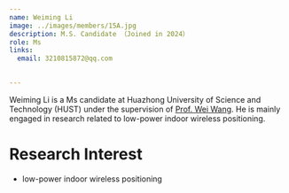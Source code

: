 ```yaml
---
name: Weiming Li
image: ../images/members/15A.jpg
description: M.S. Candidate （Joined in 2024）
role: Ms
links:
  email: 3210815872@qq.com

  
---
```


Weiming Li is a Ms candidate at Huazhong University of Science and Technology (HUST) under the supervision of [Prof. Wei Wang](https://eic.hust.edu.cn/professor/wangwei/index.html). He is mainly engaged in research related to low-power indoor wireless positioning.


Research Interest
======
+ low-power indoor wireless positioning